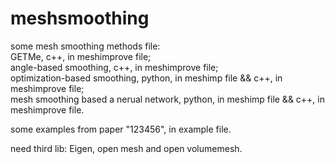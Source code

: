 # meshsmoothing
some mesh smoothing methods file:  
GETMe, c++, in meshimprove file;  
angle-based smoothing, c++, in meshimprove file;  
optimization-based smoothing, python, in meshimp file && c++, in meshimprove file;  
mesh smoothing based a nerual network, python, in meshimp file && c++, in meshimprove file.  
 
some examples from paper "123456", in example file.  
  
need third lib: Eigen, open mesh and open volumemesh.  
